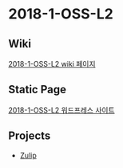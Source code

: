 # 2018-1-OSS-L2
## Wiki
[2018-1-OSS-L2 wiki 페이지](https://github.com/18-1-SKKU-OSS/2018-1-OSS-L2/wiki)
## Static Page
[2018-1-OSS-L2 워드프레스 사이트](54.86.89.152/wordpress)  

## Projects
* [Zulip](https://github.com/18-1-SKKU-OSS/zulip)

